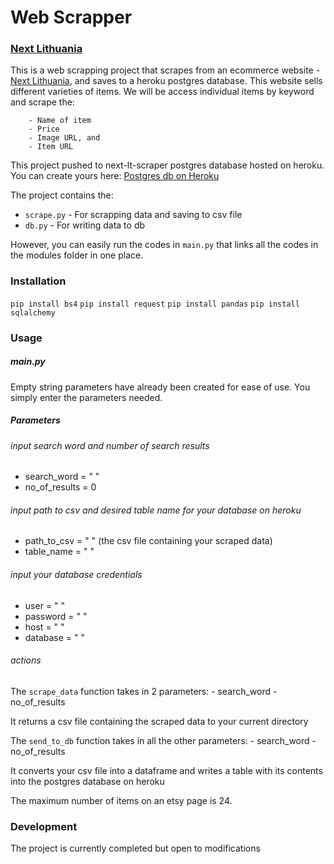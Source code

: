 # Web Scrapper
### [Next Lithuania][1]

This is a web scrapping project that scrapes from an ecommerce website - [Next Lithuania][1], and saves to a heroku postgres database.
This website sells different varieties of items. We will be access individual items by keyword and scrape the:

        - Name of item
        - Price
        - Image URL, and
        - Item URL

This project pushed to next-lt-scraper postgres database hosted on heroku.
You can create yours here: [Postgres db on Heroku][2]

The project contains the:
- `scrape.py` - For scrapping data and saving to csv file
- `db.py` - For writing data to db

However, you can easily run the codes in `main.py` that links all the codes in the modules folder in one place.


### Installation

```pip install bs4```
```pip install request```
```pip install pandas```
```pip install sqlalchemy```

### Usage
##### main.py

Empty string parameters have already been created for ease of use. 
You simply enter the parameters needed.

##### Parameters

###### input search word and number of search results
* search_word = " "
* no_of_results = 0

###### input path to csv and desired table name for your database on heroku
* path_to_csv = " " (the csv file containing your scraped data)
* table_name = " "

###### input your database credentials
* user = " "
* password = " "
* host = " "
* database = " "

###### actions 
The `scrape_data` function takes in 2 parameters:
    - search_word
    - no_of_results
    
It returns a csv file containing the scraped data to your current directory

The `send_to_db` function takes in all the other parameters:
    - search_word
    - no_of_results
    
It converts your csv file into a dataframe and writes a table with its contents into the postgres database on heroku


The maximum number of items on an etsy page is 24.


### Development
The project is currently completed but open to modifications

[1]: https://www.next.lt/en "Next Lithuania"
[2]: https://dev.to/prisma/how-to-setup-a-free-postgresql-database-on-heroku-1dc1 "Postgres db on Heroku"
